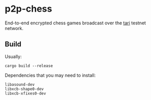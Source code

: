 # p2p-chess

End-to-end encrypted chess games broadcast over the [tari](https://github.com/tari-project/tari) testnet network.

## Build

Usually: 

`cargo build --release`

Dependencies that you may need to install: 

```
libasound-dev 
libxcb-shape0-dev
libxcb-xfixes0-dev
```